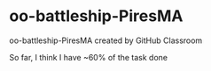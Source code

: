 # oo-battleship-PiresMA
oo-battleship-PiresMA created by GitHub Classroom

So far, I think I have ~60% of the task done
